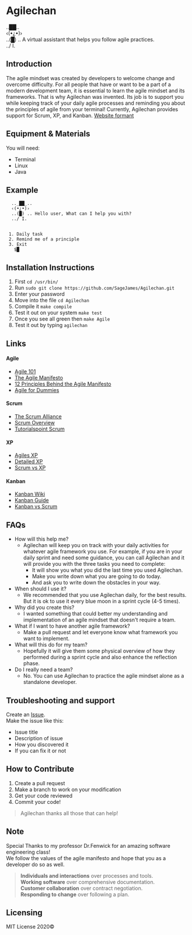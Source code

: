 # Agilechan
 .._██_..  
 ‹(•¿•)›    
  ..(█) ..  A virtual assistant that helps you follow agile practices.  
   ../ I.  

## Introduction

The agile mindset was created by developers to welcome change and overcome difficulty. For all people that have or want to be a part of a modern development team, it is essential to learn the agile mindset and its frameworks. That is why Agilechan was invented. Its job is to support you while keeping track of your daily agile processes and reminding you about the principles of agile from your terminal! Currently, Agilechan provides support for Scrum, XP, and Kanban. [Website formant](https://sagejames.github.io/Agilechan/) 

## Equipment & Materials

You will need:
* Terminal
* Linux
* Java


## Example

```
  .._██_..  
  ‹(•¿•)›    
  ..(█) .. Hello user, What can I help you with? 
  ../ I.

  
 1. Daily task
 2. Remind me of a principle
 3. Exit
   $█
```

## Installation Instructions

1. First `cd /usr/bin/`
2. Run `sudo git clone https://github.com/SageJames/Agilechan.git`
3. Enter your password
4. Move into the file `cd Agilechan`
5. Compile it `make compile`
6. Test it out on your system `make test`
7. Once you see all green then `make Agile`
8. Test it out by typing `agilechan`


## Links

#### Agile
* [Agile 101](https://www.agilealliance.org/agile101/)
* [The Agile Manifesto](http://agilemanifesto.org/)
* [12 Principles Behind the Agile Manifesto](https://www.agilealliance.org/agile101/12-principles-behind-the-agile-manifesto/)
* [Agile for Dummies](https://www.dummies.com/careers/project-management/agile-project-management-for-dummies-cheat-sheet/)
#### Scrum
* [The Scrum Alliance](https://www.scrumalliance.org/about-scrum/overview)
* [Scrum Overview](https://www.atlassian.com/agile/scrum)
* [Tutorialspoint Scrum](https://www.tutorialspoint.com/scrum/scrum_framework.htm)
#### XP
* [Agiles XP](https://www.agilealliance.org/glossary/xp/)
* [Detailed XP](http://www.agilemodeling.com/essays/agileModelingXP.htm)
* [Scrum vs XP](https://www.visual-paradigm.com/scrum/extreme-programming-vs-scrum/)
#### Kanban
* [Kanban Wiki](https://en.wikipedia.org/wiki/Kanban_(development))
* [Kanban Guide](https://www.atlassian.com/agile/kanban)
* [Kanban vs Scrum](https://www.atlassian.com/agile/kanban/kanban-vs-scrum)

## FAQs

- How will this help me?
	- Agilechan will keep you on track with your daily activities for whatever agile framework you use. For example, if you are in your daily sprint and need some guidance, you can call Agilechan and it will provide you with the three tasks you need to complete:
		+ It will show you what you did the last time you used Agilechan. 
		+ Make you write down what you are going to do today. 
		+ And ask you to write down the obstacles in your way.    
- When should I use it?
	- We recommended that you use Agilechan daily, for the best results. But it is ok to use it every blue moon in a sprint cycle (4-5 times).
- Why did you create this?
	- I wanted something that could better my understanding and implementation of an agile mindset that doesn't require a team.
- What if I want to have another agile framework?
	- Make a pull request and let everyone know what framework you want to implement.
- What will this do for my team?
	- Hopefully it will give them some physical overview of how they performed during a sprint cycle and also enhance the reflection phase.
- Do I really need a team?
	- No. You can use Agilechan to practice the agile mindset alone as a standalone developer.


## Troubleshooting and support
Create an [Issue](https://github.com/SageJames/Agilechan/issues).   
Make the issue like this:
* Issue title
* Description of issue
* How you discovered it
* If you can fix it or not

## How to Contribute

1. Create a pull request
2. Make a branch to work on your modification
3. Get your code reviewed
4. Commit your code!

> Agilechan thanks all those that can help!

## Note

Special Thanks to my professor Dr.Fenwick for an amazing software engineering class!   
We follow the values of the agile manifesto and hope that you as a developer do so as well.

> **Individuals and interactions** over processes and tools.  
> **Working software** over comprehensive documentation.  
> **Customer collaboration** over contract negotiation.  
> **Responding to change** over following a plan.  


## Licensing

MIT License 2020©

